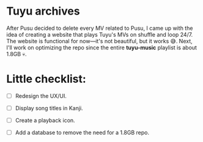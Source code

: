 # Tuyu archives
After Pusu decided to delete every MV related to Pusu, I came up with the idea of creating a website that plays Tuyu's MVs on shuffle and loop 24/7. The website is functional for now—it's not beautiful, but it works 😅. Next, I'll work on optimizing the repo since the entire **tuyu-music** playlist is about 1.8GB 💀.
# Little checklist:
- [ ] Redesign the UX/UI.
- [ ] Display song titles in Kanji.
- [ ] Create a playback icon.
- [ ] Add a database to remove the need for a 1.8GB repo.

